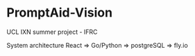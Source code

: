 # PromptAid-Vision
UCL IXN summer project - IFRC

System architecture
React => Go/Python => postgreSQL => fly.io